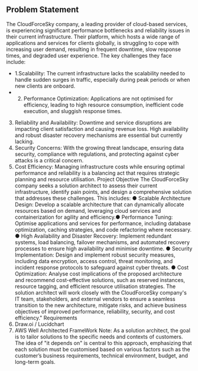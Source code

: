 ## Problem Statement

The CloudForceSky company, a leading provider of cloud-based services, is experiencing
significant performance bottlenecks and reliability issues in their current infrastructure. Their
platform, which hosts a wide range of applications and services for clients globally, is
struggling to cope with increasing user demand, resulting in frequent downtime, slow
response times, and degraded user experience.
The key challenges they face include:

- 1.Scalability: The current infrastructure lacks the scalability needed to handle sudden surges
in traffic, especially during peak periods or when new clients are onboard.
- 2. Performance Optimization: Applications are not optimised for efficiency, leading to high resource consumption, inefficient code execution, and sluggish
response times.

3. Reliability and Availability: Downtime and service disruptions are impacting client
satisfaction and causing revenue loss. High availability and robust disaster recovery
mechanisms are essential but currently lacking.
4. Security Concerns: With the growing threat landscape, ensuring data security, compliance
with regulations, and protecting against cyber attacks is a critical concern.
5. Cost Efficiency: Managing infrastructure costs while ensuring optimal performance and
reliability is a balancing act that requires strategic planning and resource utilisation.
Project Objective
The CloudForceSky company seeks a solution architect to assess their current infrastructure,
identify pain points, and design a comprehensive solution that addresses these challenges.
This includes:
● Scalable Architecture Design: Develop a scalable architecture that can dynamically
allocate resources based on demand, leveraging cloud services and containerization
for agility and efficiency.● Performance Tuning: Optimise applications and services for performance, including
database optimization, caching strategies, and code refactoring where necessary.
● High Availability and Disaster Recovery: Implement redundant systems, load
balancing, failover mechanisms, and automated recovery processes to ensure high
availability and minimise downtime.
● Security Implementation: Design and implement robust security measures, including
data encryption, access control, threat monitoring, and incident response protocols to
safeguard against cyber threats.
● Cost Optimization: Analyse cost implications of the proposed architecture and
recommend cost-effective solutions, such as reserved instances, resource tagging, and
efficient resource utilisation strategies.
The solution architect will work closely with the CloudForceSky company's IT team,
stakeholders, and external vendors to ensure a seamless transition to the new architecture,
mitigate risks, and achieve business objectives of improved performance, reliability, security,
and cost efficiency."
Requirements
1. Draw.oi / Lucidchart
2. AWS Well Architected FrameWork
Note: As a solution architect, the goal is to tailor solutions to the specific needs and contexts
of customers. The idea of "it depends on" is central to this approach, emphasizing that each
solution must be customised based on various factors such as the customer’s business
requirements, technical environment, budget, and long-term goals.